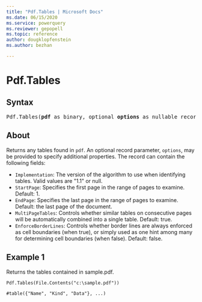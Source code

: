 ```yaml
---
title: "Pdf.Tables | Microsoft Docs"
ms.date: 06/15/2020
ms.service: powerquery
ms.reviewer: gepopell
ms.topic: reference
author: dougklopfenstein
ms.author: bezhan

---
```

# Pdf.Tables

## Syntax

<pre>
Pdf.Tables(<b>pdf</b> as binary, optional <b>options</b> as nullable record) as table
</pre>
  
## About  

Returns any tables found in `pdf`. An optional record parameter, `options`, may be provided to specify additional properties. The record can contain the following fields:

* `Implementation`: The version of the algorithm to use when identifying tables. Valid values are "1.1" or null.
* `StartPage`: Specifies the first page in the range of pages to examine. Default: 1.
* `EndPage`: Specifies the last page in the range of pages to examine. Default: the last page of the document.
* `MultiPageTables`: Controls whether similar tables on consecutive pages will be automatically combined into a single table. Default: true.
* `EnforceBorderLines`: Controls whether border lines are always enforced as cell boundaries (when true), or simply used as one hint among many for determining cell boundaries (when false). Default: false. 

## Example 1
Returns the tables contained in sample.pdf.

```
Pdf.Tables(File.Contents("c:\sample.pdf"))
```

```
#table({"Name", "Kind", "Data"}, ...)
```
